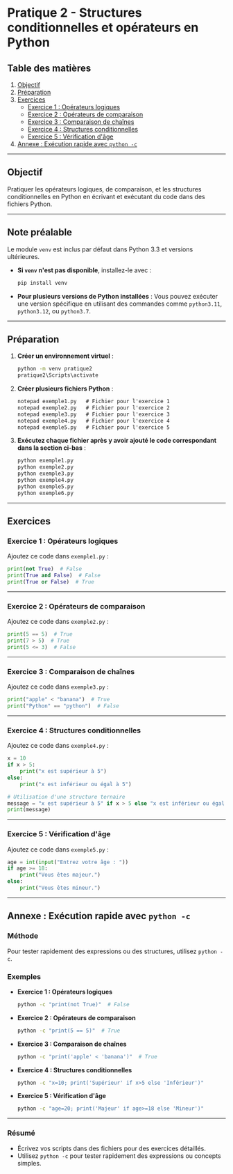 # Pratique 2 - Structures conditionnelles et opérateurs en Python

## Table des matières

1. [Objectif](#objectif)  
2. [Préparation](#préparation)  
3. [Exercices](#exercices)  
   - [Exercice 1 : Opérateurs logiques](#exercice-1--opérateurs-logiques)  
   - [Exercice 2 : Opérateurs de comparaison](#exercice-2--opérateurs-de-comparaison)  
   - [Exercice 3 : Comparaison de chaînes](#exercice-3--comparaison-de-chaînes)  
   - [Exercice 4 : Structures conditionnelles](#exercice-4--structures-conditionnelles)  
   - [Exercice 5 : Vérification d'âge](#exercice-5--vérification-dâge)  
4. [Annexe : Exécution rapide avec `python -c`](#annexe--exécution-rapide-avec-python--c)

---

## Objectif
Pratiquer les opérateurs logiques, de comparaison, et les structures conditionnelles en Python en écrivant et exécutant du code dans des fichiers Python.


---

## Note préalable
Le module `venv` est inclus par défaut dans Python 3.3 et versions ultérieures.  
- **Si `venv` n'est pas disponible**, installez-le avec :
  ```bash
  pip install venv
  ```

- **Pour plusieurs versions de Python installées** : Vous pouvez exécuter une version spécifique en utilisant des commandes comme `python3.11`, `python3.12`, ou `python3.7`.


---

## Préparation

1. **Créer un environnement virtuel** :  
   ```bash
   python -m venv pratique2
   pratique2\Scripts\activate
   ```

2. **Créer plusieurs fichiers Python** :  
   ```cmd
   notepad exemple1.py   # Fichier pour l'exercice 1
   notepad exemple2.py   # Fichier pour l'exercice 2
   notepad exemple3.py   # Fichier pour l'exercice 3
   notepad exemple4.py   # Fichier pour l'exercice 4
   notepad exemple5.py   # Fichier pour l'exercice 5
   ```

3. **Exécutez chaque fichier après y avoir ajouté le code correspondant dans la section ci-bas** :
   ```bash
   python exemple1.py
   python exemple2.py
   python exemple3.py
   python exemple4.py
   python exemple5.py
   python exemple6.py
   ```

---

## Exercices

### Exercice 1 : Opérateurs logiques
Ajoutez ce code dans `exemple1.py` :
```python
print(not True)  # False
print(True and False)  # False
print(True or False)  # True
```

---

### Exercice 2 : Opérateurs de comparaison
Ajoutez ce code dans `exemple2.py` :
```python
print(5 == 5)  # True
print(7 > 5)  # True
print(5 <= 3)  # False
```

---

### Exercice 3 : Comparaison de chaînes
Ajoutez ce code dans `exemple3.py` :
```python
print("apple" < "banana")  # True
print("Python" == "python")  # False
```

---

### Exercice 4 : Structures conditionnelles
Ajoutez ce code dans `exemple4.py` :
```python
x = 10
if x > 5:
    print("x est supérieur à 5")
else:
    print("x est inférieur ou égal à 5")

# Utilisation d'une structure ternaire
message = "x est supérieur à 5" if x > 5 else "x est inférieur ou égal à 5"
print(message)
```

---

### Exercice 5 : Vérification d'âge
Ajoutez ce code dans `exemple5.py` :
```python
age = int(input("Entrez votre âge : "))
if age >= 18:
    print("Vous êtes majeur.")
else:
    print("Vous êtes mineur.")
```

---

## Annexe : Exécution rapide avec `python -c`

### Méthode
Pour tester rapidement des expressions ou des structures, utilisez `python -c`.

### Exemples
- **Exercice 1 : Opérateurs logiques**  
  ```bash
  python -c "print(not True)"  # False
  ```
- **Exercice 2 : Opérateurs de comparaison**  
  ```bash
  python -c "print(5 == 5)"  # True
  ```
- **Exercice 3 : Comparaison de chaînes**  
  ```bash
  python -c "print('apple' < 'banana')"  # True
  ```
- **Exercice 4 : Structures conditionnelles**  
  ```bash
  python -c "x=10; print('Supérieur' if x>5 else 'Inférieur')"
  ```
- **Exercice 5 : Vérification d'âge**  
  ```bash
  python -c "age=20; print('Majeur' if age>=18 else 'Mineur')"
  ```

---

### Résumé
- Écrivez vos scripts dans des fichiers pour des exercices détaillés.
- Utilisez `python -c` pour tester rapidement des expressions ou concepts simples.
